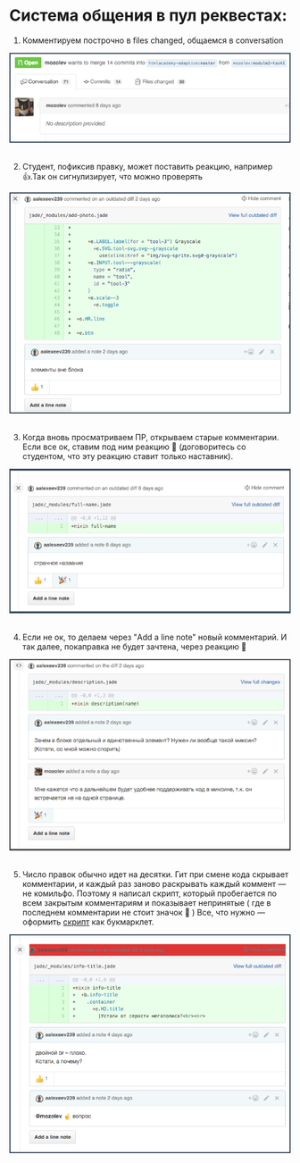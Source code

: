 # Cистема общения в пул реквестах:

1) Комментируем построчно в files changed, общаемся в conversation

![1](img/s1.png)
<br><br>

2) Студент, пофиксив правку, может поставить реакцию, например :+1:.Так он сигнулизирует, что можно проверять

![2](img/s2.png)
<br><br>

3) Когда вновь просматриваем ПР, открываем старые комментарии. Если все ок, ставим под ним реакцию :tada: (договоритесь со студентом, что эту реакцию ставит только наставник).

![3](img/s3.png)
<br><br>

4) Если не ок, то делаем через "Add a line note" новый комментарий. И так далее, покаправка не будет зачтена, через  реакцию :tada:

![4](img/s4.png)
<br><br>

5) Число правок обычно идет на десятки. Гит при смене кода скрывает комментарии, и каждый раз заново раскрывать каждый коммент — не комильфо. Поэтому я написал скрипт, который пробегается по всем закрытым комментариям и показывает непринятые ( где в последнем комментарии не стоит значок :tada: ) Все, что нужно — оформить [скрипт](index.js) как букмарклет.

![5](img/s5.png)
